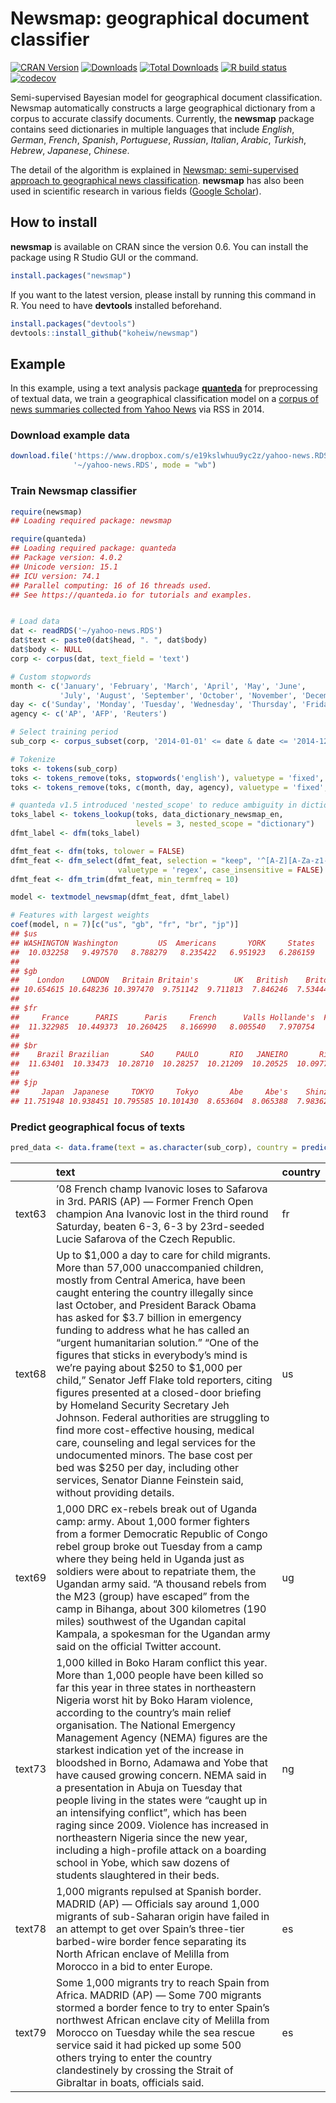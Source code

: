 
# Newsmap: geographical document classifier

<!-- badges: start -->

[![CRAN
Version](https://www.r-pkg.org/badges/version/newsmap)](https://CRAN.R-project.org/package=newsmap)
[![Downloads](https://cranlogs.r-pkg.org/badges/newsmap)](https://CRAN.R-project.org/package=newsmap)
[![Total
Downloads](https://cranlogs.r-pkg.org/badges/grand-total/newsmap?color=orange)](https://CRAN.R-project.org/package=newsmap)
[![R build
status](https://github.com/koheiw/newsmap/workflows/R-CMD-check/badge.svg)](https://github.com/koheiw/newsmap/actions)
[![codecov](https://codecov.io/gh/koheiw/newsmap/branch/master/graph/badge.svg)](https://codecov.io/gh/koheiw/newsmap)
<!-- badges: end -->

Semi-supervised Bayesian model for geographical document classification.
Newsmap automatically constructs a large geographical dictionary from a
corpus to accurate classify documents. Currently, the **newsmap**
package contains seed dictionaries in multiple languages that include
*English*, *German*, *French*, *Spanish*, *Portuguese*, *Russian*,
*Italian*, *Arabic*, *Turkish*, *Hebrew*, *Japanese*, *Chinese*.

The detail of the algorithm is explained in [Newsmap: semi-supervised
approach to geographical news
classification](https://www.tandfonline.com/eprint/dDeyUTBrhxBSSkHPn5uB/full).
**newsmap** has also been used in scientific research in various fields
([Google
Scholar](https://scholar.google.com/scholar?oi=bibs&hl=en&cites=3438152153062747083)).

## How to install

**newsmap** is available on CRAN since the version 0.6. You can install
the package using R Studio GUI or the command.

``` r
install.packages("newsmap")
```

If you want to the latest version, please install by running this
command in R. You need to have **devtools** installed beforehand.

``` r
install.packages("devtools")
devtools::install_github("koheiw/newsmap")
```

## Example

In this example, using a text analysis package
[**quanteda**](https://quanteda.io) for preprocessing of textual data,
we train a geographical classification model on a [corpus of news
summaries collected from Yahoo
News](https://www.dropbox.com/s/e19kslwhuu9yc2z/yahoo-news.RDS?dl=1) via
RSS in 2014.

### Download example data

``` r
download.file('https://www.dropbox.com/s/e19kslwhuu9yc2z/yahoo-news.RDS?dl=1', 
              '~/yahoo-news.RDS', mode = "wb")
```

### Train Newsmap classifier

``` r
require(newsmap)
## Loading required package: newsmap
```

``` r
require(quanteda)
## Loading required package: quanteda
## Package version: 4.0.2
## Unicode version: 15.1
## ICU version: 74.1
## Parallel computing: 16 of 16 threads used.
## See https://quanteda.io for tutorials and examples.
```

``` r

# Load data
dat <- readRDS('~/yahoo-news.RDS')
dat$text <- paste0(dat$head, ". ", dat$body)
dat$body <- NULL
corp <- corpus(dat, text_field = 'text')

# Custom stopwords
month <- c('January', 'February', 'March', 'April', 'May', 'June',
           'July', 'August', 'September', 'October', 'November', 'December')
day <- c('Sunday', 'Monday', 'Tuesday', 'Wednesday', 'Thursday', 'Friday', 'Saturday')
agency <- c('AP', 'AFP', 'Reuters')

# Select training period
sub_corp <- corpus_subset(corp, '2014-01-01' <= date & date <= '2014-12-31')

# Tokenize
toks <- tokens(sub_corp)
toks <- tokens_remove(toks, stopwords('english'), valuetype = 'fixed', padding = TRUE)
toks <- tokens_remove(toks, c(month, day, agency), valuetype = 'fixed', padding = TRUE)

# quanteda v1.5 introduced 'nested_scope' to reduce ambiguity in dictionary lookup
toks_label <- tokens_lookup(toks, data_dictionary_newsmap_en, 
                            levels = 3, nested_scope = "dictionary")
dfmt_label <- dfm(toks_label)

dfmt_feat <- dfm(toks, tolower = FALSE)
dfmt_feat <- dfm_select(dfmt_feat, selection = "keep", '^[A-Z][A-Za-z1-2]+', 
                        valuetype = 'regex', case_insensitive = FALSE) # include only proper nouns to model
dfmt_feat <- dfm_trim(dfmt_feat, min_termfreq = 10)

model <- textmodel_newsmap(dfmt_feat, dfmt_label)

# Features with largest weights
coef(model, n = 7)[c("us", "gb", "fr", "br", "jp")]
## $us
## WASHINGTON Washington         US  Americans       YORK     States        NYC 
##  10.032258   9.497570   8.788279   8.235422   6.951923   6.286159   6.124962 
## 
## $gb
##    London    LONDON   Britain Britain's        UK   British    Briton 
## 10.654615 10.648236 10.397470  9.751142  9.711813  7.846246  7.534446 
## 
## $fr
##     France      PARIS      Paris     French      Valls Hollande's  Frenchman 
##  11.322985  10.449373  10.260425   8.166990   8.005540   7.970754   7.838486 
## 
## $br
##    Brazil Brazilian       SAO     PAULO       RIO   JANEIRO       Rio 
##  11.63401  10.33473  10.28710  10.28257  10.21209  10.20525  10.09771 
## 
## $jp
##     Japan  Japanese     TOKYO     Tokyo       Abe     Abe's    Shinzo 
## 11.751948 10.938451 10.795585 10.101430  8.653604  8.065388  7.983628
```

### Predict geographical focus of texts

``` r
pred_data <- data.frame(text = as.character(sub_corp), country = predict(model))
```

|        | text                                                                                                                                                                                                                                                                                                                                                                                                                                                                                                                                                                                                                                                                                                                                                                                                                                                          | country |
|:-------|:--------------------------------------------------------------------------------------------------------------------------------------------------------------------------------------------------------------------------------------------------------------------------------------------------------------------------------------------------------------------------------------------------------------------------------------------------------------------------------------------------------------------------------------------------------------------------------------------------------------------------------------------------------------------------------------------------------------------------------------------------------------------------------------------------------------------------------------------------------------|:--------|
| text63 | ’08 French champ Ivanovic loses to Safarova in 3rd. PARIS (AP) — Former French Open champion Ana Ivanovic lost in the third round Saturday, beaten 6-3, 6-3 by 23rd-seeded Lucie Safarova of the Czech Republic.                                                                                                                                                                                                                                                                                                                                                                                                                                                                                                                                                                                                                                              | fr      |
| text68 | Up to \$1,000 a day to care for child migrants. More than 57,000 unaccompanied children, mostly from Central America, have been caught entering the country illegally since last October, and President Barack Obama has asked for \$3.7 billion in emergency funding to address what he has called an “urgent humanitarian solution.” “One of the figures that sticks in everybody’s mind is we’re paying about \$250 to \$1,000 per child,” Senator Jeff Flake told reporters, citing figures presented at a closed-door briefing by Homeland Security Secretary Jeh Johnson. Federal authorities are struggling to find more cost-effective housing, medical care, counseling and legal services for the undocumented minors. The base cost per bed was \$250 per day, including other services, Senator Dianne Feinstein said, without providing details. | us      |
| text69 | 1,000 DRC ex-rebels break out of Uganda camp: army. About 1,000 former fighters from a former Democratic Republic of Congo rebel group broke out Tuesday from a camp where they being held in Uganda just as soldiers were about to repatriate them, the Ugandan army said. “A thousand rebels from the M23 (group) have escaped” from the camp in Bihanga, about 300 kilometres (190 miles) southwest of the Ugandan capital Kampala, a spokesman for the Ugandan army said on the official Twitter account.                                                                                                                                                                                                                                                                                                                                                 | ug      |
| text73 | 1,000 killed in Boko Haram conflict this year. More than 1,000 people have been killed so far this year in three states in northeastern Nigeria worst hit by Boko Haram violence, according to the country’s main relief organisation. The National Emergency Management Agency (NEMA) figures are the starkest indication yet of the increase in bloodshed in Borno, Adamawa and Yobe that have caused growing concern. NEMA said in a presentation in Abuja on Tuesday that people living in the states were “caught up in an intensifying conflict”, which has been raging since 2009. Violence has increased in northeastern Nigeria since the new year, including a high-profile attack on a boarding school in Yobe, which saw dozens of students slaughtered in their beds.                                                                            | ng      |
| text78 | 1,000 migrants repulsed at Spanish border. MADRID (AP) — Officials say around 1,000 migrants of sub-Saharan origin have failed in an attempt to get over Spain’s three-tier barbed-wire border fence separating its North African enclave of Melilla from Morocco in a bid to enter Europe.                                                                                                                                                                                                                                                                                                                                                                                                                                                                                                                                                                   | es      |
| text79 | Some 1,000 migrants try to reach Spain from Africa. MADRID (AP) — Some 700 migrants stormed a border fence to try to enter Spain’s northwest African enclave city of Melilla from Morocco on Tuesday while the sea rescue service said it had picked up some 500 others trying to enter the country clandestinely by crossing the Strait of Gibraltar in boats, officials said.                                                                                                                                                                                                                                                                                                                                                                                                                                                                               | es      |

